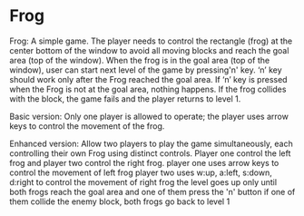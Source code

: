 # Frog
Frog:
A simple game.
The player needs to control the rectangle (frog) at the center bottom of the window to avoid all moving blocks and reach the goal area (top of the window). 
When the frog is in the goal area (top of the window), user can start next level of the game by pressing'n' key. 
‘n’ key should work only after the Frog reached the goal area. If ‘n’ key is pressed when the Frog is not at the goal area, nothing happens.
If the frog collides with the block, the game fails and the player returns to level 1.

Basic version:
Only one player is allowed to operate; the player uses arrow keys to control the movement of the frog.

Enhanced version:
Allow two players to play the game simultaneously, each controlling their own Frog using distinct controls. Player one control the left frog and player two control 
the right frog.
player one uses arrow keys to control the movement of left frog
player two uses w:up, a:left, s:down, d:right to control the movement of right frog
the level goes up only until both frogs reach the goal area and one of them press the 'n' button
if one of them collide the enemy block, both frogs go back to level 1
